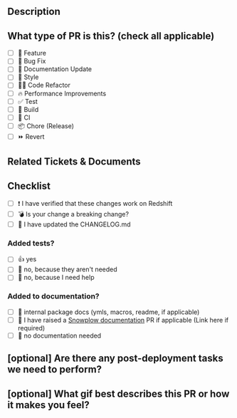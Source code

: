 <!--
If this is your first time contributing you will be asked to sign the Individual Contributor License Agreement.
If you would prefer to read this in advance of submitting your PR you can find it here https://docs.google.com/forms/d/e/1FAIpQLSd89YTDQ1XpTZbj3LpOkquV_h1Y8k9ay3iFbJsZsJrz18I23Q/viewform
-->

## Description

<!-- This PR [adds/removes/fixes/replaces] the [feature/bug/etc]. -->

## What type of PR is this? (check all applicable)

- [ ] 🍕 Feature
- [ ] 🐛 Bug Fix
- [ ] 📝 Documentation Update
- [ ] 🎨 Style
- [ ] 🧑‍💻 Code Refactor
- [ ] 🔥 Performance Improvements
- [ ] ✅ Test
- [ ] 🤖 Build
- [ ] 🔁 CI
- [ ] 📦 Chore (Release)
- [ ] ⏩ Revert

## Related Tickets & Documents
<!-- 
Please use this format link issue numbers: Fixes #123
-->

## Checklist
- [ ] ❗️ I have verified that these changes work on Redshift
- [ ] 💣 Is your change a breaking change?
- [ ] 📖 I have updated the CHANGELOG.md

### Added tests?
- [ ] 👍 yes
- [ ] 🙅 no, because they aren't needed
- [ ] 🙋 no, because I need help

### Added to documentation?
- [ ] 📓 internal package docs (ymls, macros, readme, if applicable)
- [ ] 📕 I have raised a [Snowplow documentation](https://github.com/snowplow/documentation) PR if applicable (Link here if required)
- [ ] 🙅 no documentation needed

## [optional] Are there any post-deployment tasks we need to perform?



## [optional] What gif best describes this PR or how it makes you feel?



<!-- note: PRs with deleted sections will be marked invalid -->

<!--
  For Work In Progress Pull Requests, please use the Draft PR feature,
  see https://github.blog/2019-02-14-introducing-draft-pull-requests/ for further details.
  
  For a timely review/response, please avoid force-pushing additional
  commits if your PR already received reviews or comments.
  
  Before submitting a Pull Request, please ensure you've done the following:
  - 📖 Read the Contributing Guide: https://github.com/snowplow/dbt-snowplow-unified/blob/main/CONTRIBUTING.md
-->

<!-- 
## Release Only Checklist
- [ ] I have updated the version number in all relevant places
- [ ] I have changed the release date in the CHANGELOG.md 
-->
